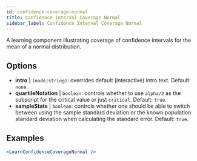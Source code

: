 ```yaml
---
id: confidence-coverage-normal
title: Confidence Interval Coverage Normal
sidebar_label: Confidence Interval Coverage Normal
---
```


A learning component illustrating coverage of confidence intervals for the mean of a normal distribution.

## Options

* __intro__ | `(node|string)`: overrides default (interactive) intro text. Default: `none`.
* __quartileNotation__ | `boolean`: controls whether to use `alpha/2` as the subscript for the critical value or just `critical`. Default: `true`.
* __sampleStats__ | `boolean`: controls whether one should be able to switch between using the sample standard deviation or the known population standard deviation when calculating the standard error. Default: `true`.


## Examples

```jsx live
<LearnConfidenceCoverageNormal />
```

